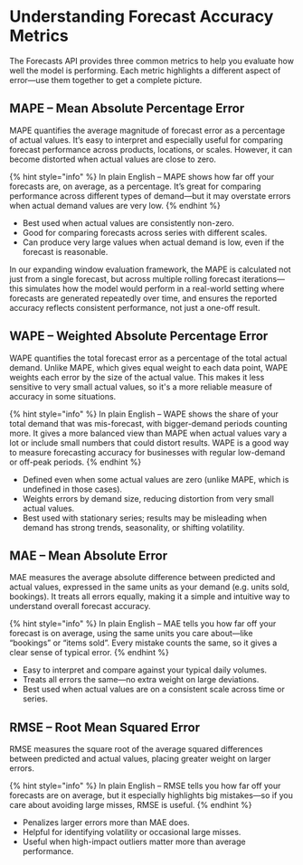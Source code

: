 # Understanding Forecast Accuracy Metrics

The Forecasts API provides three common metrics to help you evaluate how well the model is performing. Each metric highlights a different aspect of error—use them together to get a complete picture.

## MAPE – Mean Absolute Percentage Error

MAPE quantifies the average magnitude of forecast error as a percentage of actual values. It’s easy to interpret and especially useful for comparing forecast performance across products, locations, or scales. However, it can become distorted when actual values are close to zero.

{% hint style="info" %}
In plain English – MAPE shows how far off your forecasts are, on average, as a percentage. It’s great for comparing performance across different types of demand—but it may overstate errors when actual demand values are very low.
{% endhint %}

* Best used when actual values are consistently non-zero.
* Good for comparing forecasts across series with different scales.
* Can produce very large values when actual demand is low, even if the forecast is reasonable.

In our expanding window evaluation framework, the MAPE is calculated not just from a single forecast, but across multiple rolling forecast iterations—this simulates how the model would perform in a real-world setting where forecasts are generated repeatedly over time, and ensures the reported accuracy reflects consistent performance, not just a one-off result.

## WAPE – Weighted Absolute Percentage Error

WAPE quantifies the total forecast error as a percentage of the total actual demand. Unlike MAPE, which gives equal weight to each data point, WAPE weights each error by the size of the actual value. This makes it less sensitive to very small actual values, so it's a more reliable measure of accuracy in some situations.

{% hint style="info" %}
In plain English – WAPE shows the share of your total demand that was mis-forecast, with bigger-demand periods counting more. It gives a more balanced view than MAPE when actual values vary a lot or include small numbers that could distort results. WAPE is a good way to measure forecasting accuracy for businesses with regular low-demand or off-peak periods.
{% endhint %}

* Defined even when some actual values are zero (unlike MAPE, which is undefined in those cases).
* Weights errors by demand size, reducing distortion from very small actual values.
* Best used with stationary series; results may be misleading when demand has strong trends, seasonality, or shifting volatility.

## MAE – Mean Absolute Error

MAE measures the average absolute difference between predicted and actual values, expressed in the same units as your demand (e.g. units sold, bookings). It treats all errors equally, making it a simple and intuitive way to understand overall forecast accuracy.

{% hint style="info" %}
In plain English – MAE tells you how far off your forecast is on average, using the same units you care about—like “bookings” or “items sold”. Every mistake counts the same, so it gives a clear sense of typical error.
{% endhint %}

* Easy to interpret and compare against your typical daily volumes.
* Treats all errors the same—no extra weight on large deviations.
* Best used when actual values are on a consistent scale across time or series.

## RMSE – Root Mean Squared Error

RMSE measures the square root of the average squared differences between predicted and actual values, placing greater weight on larger errors.

{% hint style="info" %}
In plain English – RMSE tells you how far off your forecasts are on average, but it especially highlights big mistakes—so if you care about avoiding large misses, RMSE is useful.
{% endhint %}

* Penalizes larger errors more than MAE does.
* Helpful for identifying volatility or occasional large misses.
* Useful when high-impact outliers matter more than average performance.

